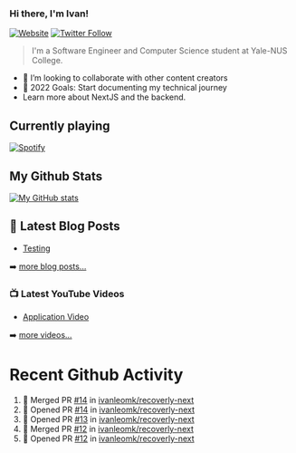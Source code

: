 ### Hi there, I'm Ivan!

[![Website](https://img.shields.io/website?label=ivanleo.com&style=for-the-badge&url=https%3A%2F%2Fivanleo.com)](https://ivanleo.com)
[![Twitter Follow](https://img.shields.io/twitter/follow/ivanleomk?color=1DA1F2&logo=twitter&style=for-the-badge)](https://twitter.com/intent/follow?screen_name=ivanleomk)

> I'm a Software Engineer and Computer Science student at Yale-NUS College.

- 👯 I’m looking to collaborate with other content creators
- 🥅 2022 Goals: Start documenting my technical journey
- Learn more about NextJS and the backend.

## Currently playing

[![Spotify](https://novatorem-ivanleomk.vercel.app/api/spotify)](https://open.spotify.com/user/ivanleomk)

## My Github Stats

[![My GitHub stats](https://github-readme-stats.vercel.app/api?username=ivanleomk)](https://github.com/ivanleomk/github-readme-stats)

## 📕 Latest Blog Posts

<!-- BLOG-POST-LIST:START -->
- [Testing](https://dev.to/ivanleomk/testing-2f4k)
<!-- BLOG-POST-LIST:END -->

➡️ [more blog posts...](https://ivanleo.com/articles)

### 📺 Latest YouTube Videos

<!-- YOUTUBE:START -->
- [Application Video](https://www.youtube.com/watch?v=92tDFP4stk0)
<!-- YOUTUBE:END -->

➡️ [more videos...](https://www.youtube.com/channel/UCsk__9hguqk3z-ilesZh4xw)

# Recent Github Activity

<!--START_SECTION:activity-->

1. 🎉 Merged PR [#14](https://github.com/ivanleomk/recoverly-next/pull/14) in [ivanleomk/recoverly-next](https://github.com/ivanleomk/recoverly-next)
2. 💪 Opened PR [#14](https://github.com/ivanleomk/recoverly-next/pull/14) in [ivanleomk/recoverly-next](https://github.com/ivanleomk/recoverly-next)
3. 💪 Opened PR [#13](https://github.com/ivanleomk/recoverly-next/pull/13) in [ivanleomk/recoverly-next](https://github.com/ivanleomk/recoverly-next)
4. 🎉 Merged PR [#12](https://github.com/ivanleomk/recoverly-next/pull/12) in [ivanleomk/recoverly-next](https://github.com/ivanleomk/recoverly-next)
5. 💪 Opened PR [#12](https://github.com/ivanleomk/recoverly-next/pull/12) in [ivanleomk/recoverly-next](https://github.com/ivanleomk/recoverly-next)
<!--END_SECTION:activity-->
